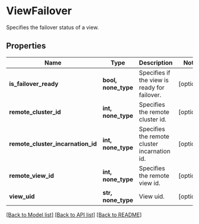 # ViewFailover

Specifies the failover status of a view.

## Properties
Name | Type | Description | Notes
------------ | ------------- | ------------- | -------------
**is_failover_ready** | **bool, none_type** | Specifies if the view is ready for failover. | [optional] 
**remote_cluster_id** | **int, none_type** | Specifies the remote cluster id. | [optional] 
**remote_cluster_incarnation_id** | **int, none_type** | Specifies the remote cluster incarnation id. | [optional] 
**remote_view_id** | **int, none_type** | Specifies the remote view id. | [optional] 
**view_uid** | **str, none_type** | View uid. | [optional] 

[[Back to Model list]](../README.md#documentation-for-models) [[Back to API list]](../README.md#documentation-for-api-endpoints) [[Back to README]](../README.md)


